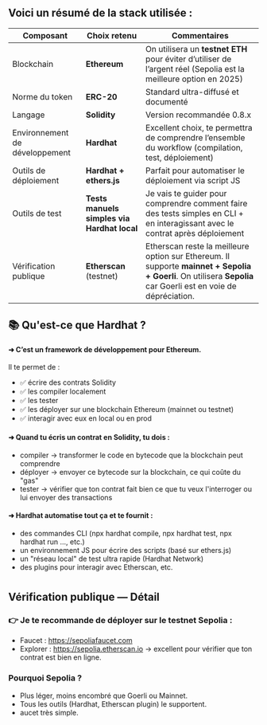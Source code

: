 ## Voici un résumé de la stack utilisée :

| Composant                      | Choix retenu                                | Commentaires                                                                                                                                                   |
| ------------------------------ | ------------------------------------------- | -------------------------------------------------------------------------------------------------------------------------------------------------------------- |
| Blockchain                     | **Ethereum**                                | On utilisera un **testnet ETH** pour éviter d’utiliser de l’argent réel (Sepolia est la meilleure option en 2025)                                              |
| Norme du token                 | **ERC-20**                                  | Standard ultra-diffusé et documenté                                                                                                                            |
| Langage                        | **Solidity**                                | Version recommandée 0.8.x                                                                                                                                      |
| Environnement de développement | **Hardhat**                                 | Excellent choix, te permettra de comprendre l’ensemble du workflow (compilation, test, déploiement)                                                            |
| Outils de déploiement          | **Hardhat + ethers.js**                     | Parfait pour automatiser le déploiement via script JS                                                                                                          |
| Outils de test                 | **Tests manuels simples via Hardhat local** | Je vais te guider pour comprendre comment faire des tests simples en CLI + en interagissant avec le contrat après déploiement                                  |
| Vérification publique          | **Etherscan** (testnet)                     | Etherscan reste la meilleure option sur Ethereum. Il supporte **mainnet + Sepolia + Goerli**. On utilisera **Sepolia** car Goerli est en voie de dépréciation. |


## 📚 Qu'est-ce que Hardhat ?
#### ➜ C’est un framework de développement pour Ethereum.

Il te permet de :
- ✅ écrire des contrats Solidity
- ✅ les compiler localement
- ✅ les tester
- ✅ les déployer sur une blockchain Ethereum (mainnet ou testnet)
- ✅ interagir avec eux en local ou en prod

#### ➜ Quand tu écris un contrat en Solidity, tu dois :

- compiler → transformer le code en bytecode que la blockchain peut comprendre
- déployer → envoyer ce bytecode sur la blockchain, ce qui coûte du "gas"
- tester → vérifier que ton contrat fait bien ce que tu veux l'interroger ou lui envoyer des transactions

#### ➜ Hardhat automatise tout ça et te fournit :

- des commandes CLI (npx hardhat compile, npx hardhat test, npx hardhat run ..., etc.)
- un environnement JS pour écrire des scripts (basé sur ethers.js)
- un "réseau local" de test ultra rapide (Hardhat Network)
- des plugins pour interagir avec Etherscan, etc.

# 


## Vérification publique — Détail

### 👉 Je te recommande de déployer sur le testnet Sepolia :
- Faucet : https://sepoliafaucet.com
- Explorer : https://sepolia.etherscan.io → excellent pour vérifier que ton contrat est bien en ligne.

### Pourquoi Sepolia ?
- Plus léger, moins encombré que Goerli ou Mainnet.
- Tous les outils (Hardhat, Etherscan plugin) le supportent.
- aucet très simple.